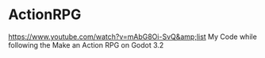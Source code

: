 # ActionRPG
https://www.youtube.com/watch?v=mAbG8Oi-SvQ&amp;list My Code while following the Make an Action RPG on Godot 3.2

